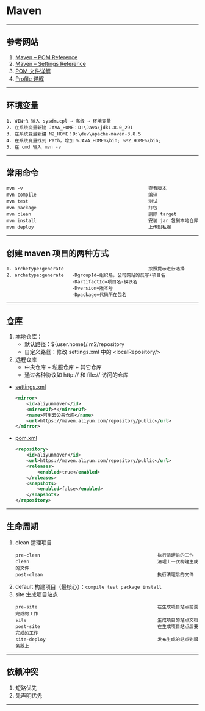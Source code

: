 # Maven

---
## 参考网站
1. [Maven – POM Reference](https://maven.apache.org/pom.html)
2. [Maven – Settings Reference](https://maven.apache.org/settings.html)
3. [POM 文件详解](https://zhuanlan.zhihu.com/p/341619947)
4. [Profile 详解](https://www.cnblogs.com/wxgblogs/p/6696229.html)
---
## 环境变量
```
1. WIN+R 输入 sysdm.cpl → 高级 → 环境变量
2. 在系统变量新建 JAVA_HOME：D:\Java\jdk1.8.0_291
3. 在系统变量新建 M2_HOME：D:\dev\apache-maven-3.8.5
4. 在系统变量找到 Path，增加 %JAVA_HOME%\bin; %M2_HOME%\bin;
5. 在 cmd 输入 mvn -v
```
---
## 常用命令
    mvn -v                                              查看版本
    mvn compile                                         编译
    mvn test                                            测试
    mvn package                                         打包
    mvn clean                                           删除 target
    mvn install                                         安装 jar 包到本地仓库
    mvn deploy                                          上传到私服
---
## 创建 maven 项目的两种方式
    1. archetype:generate                               按照提示进行选择
    2. archetype:generate   -DgroupId=组织名，公司网站的反写+项目名
                            -DartifactId=项目名-模块名
                            -Dversion=版本号
                            -Dpackage=代码所在包名
---              
## [仓库](https://developer.aliyun.com/mvn/guide)
1. 本地仓库：
    - 默认路径：${user.home}/.m2/repository
    - 自定义路径：修改 settings.xml 中的 &lt;localRepository/&gt; 
2. 远程仓库
    - 中央仓库 + 私服仓库 + 其它仓库
    - 通过各种协议如 http:// 和 file:// 访问的仓库
- [settings.xml](settings.xml)
    ```xml
    <mirror>
        <id>aliyunmaven</id>
        <mirrorOf>*</mirrorOf>
        <name>阿里云公共仓库</name>
        <url>https://maven.aliyun.com/repository/public</url>
    </mirror>
    ```
- [pom.xml](pom.xml)
    ```xml
    <repository>
        <id>aliyunmaven</id>
        <url>https://maven.aliyun.com/repository/public</url>
        <releases>
            <enabled>true</enabled>
        </releases>
        <snapshots>
            <enabled>false</enabled>
        </snapshots>
    </repository>
    ```
---
## 生命周期
1. clean 清理项目
    ```
    pre-clean                                           执行清理前的工作
    clean                                               清理上一次构建生成的文件
    post-clean                                          执行清理后的文件
    ```
2. default 构建项目（最核心）：`compile test package install`
3. site         生成项目站点
    ```
    pre-site                                            在生成项目站点前要完成的工作
    site                                                生成项目的站点文档
    post-site                                           在生成项目站点后要完成的工作
    site-deploy                                         发布生成的站点到服务器上
    ```
---
## 依赖冲突
1. 短路优先
2. 先声明优先
---
